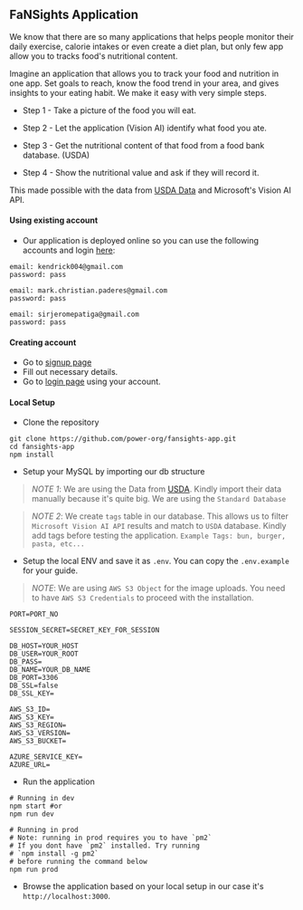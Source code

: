 ## FaNSights Application

We know that there are so many applications that helps people monitor their daily exercise, calorie intakes or even create a diet plan, but only few app allow you to tracks food's nutritional content.

Imagine an application that allows you to track your food and nutrition in one app. Set goals to reach, know the food trend in your area, and gives insights to your eating habit. We make it easy with very simple steps.

- Step 1 - Take a picture of the food you will eat.

- Step 2 - Let the application (Vision AI) identify what food you ate.

- Step 3 - Get the nutritional content of that food from a food bank database. (USDA)

- Step 4 - Show the nutritional value and ask if they will record it.

This made possible with the data from [USDA Data](https://ndb.nal.usda.gov/ndb/search/list?home=true) and Microsoft's Vision AI API.


#### Using existing account
- Our application is deployed online so you can use the following accounts and login [here](https://fansight.kenster.tech/login):
```
email: kendrick004@gmail.com
password: pass

email: mark.christian.paderes@gmail.com
password: pass

email: sirjeromepatiga@gmail.com
password: pass
```

#### Creating account
- Go to [signup page](https://fansight.kenster.tech/signup)
- Fill out necessary details.
- Go to [login page](https://fansight.kenster.tech/login) using your account.


#### Local Setup
- Clone the repository

```
git clone https://github.com/power-org/fansights-app.git
cd fansights-app
npm install
```

- Setup your MySQL by importing our db structure

> *NOTE 1*: We are using the Data from [USDA](https://ndb.nal.usda.gov/ndb/search/list?home=true). Kindly import their data manually because it's quite big. We are using the `Standard Database`

> *NOTE 2*: We create `tags` table in our database. This allows us to filter `Microsoft Vision AI API` results and match to `USDA` database. Kindly add tags before testing the application. `Example Tags: bun, burger, pasta, etc...`

- Setup the local ENV and save it as `.env`. You can copy the `.env.example` for your guide.

> *NOTE*: We are using `AWS S3 Object` for the image uploads. You need to have `AWS S3 Credentials` to proceed with the installation.

```
PORT=PORT_NO

SESSION_SECRET=SECRET_KEY_FOR_SESSION

DB_HOST=YOUR_HOST
DB_USER=YOUR_ROOT
DB_PASS=
DB_NAME=YOUR_DB_NAME
DB_PORT=3306
DB_SSL=false
DB_SSL_KEY=

AWS_S3_ID=
AWS_S3_KEY=
AWS_S3_REGION=
AWS_S3_VERSION=
AWS_S3_BUCKET=

AZURE_SERVICE_KEY=
AZURE_URL=
```

- Run the application

```
# Running in dev
npm start #or
npm run dev

# Running in prod
# Note: running in prod requires you to have `pm2`
# If you dont have `pm2` installed. Try running 
# `npm install -g pm2`
# before running the command below
npm run prod
```

- Browse the application based on your local setup in our case it's `http://localhost:3000`.
